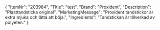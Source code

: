 {
  "ItemNr": "203984",
  "Title": "test",
  "Brand": "Proxident",
  "Description": "Plasttandsticka original",
  "MarketingMessage": "Proxident tandstickor är extra mjuka och lätta att böja.",
  "Ingredients": "Tandstickan är tillverkad av polyeten."
}